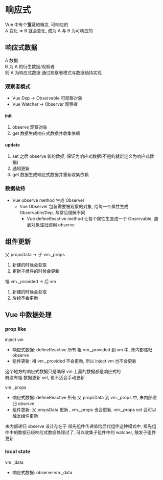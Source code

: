 # 响应式

Vue 中有个**宽泛**的概念, 可响应的  
A 变化  => B 就会变化, 成为 A 与 B 为可响应的  

## 响应式数据

A 数据  
B 为 A 的衍生数据/观察者  
则 A 为响应式数据
通过观察者模式与数据劫持实现  

### 观察者模式

- Vue Dep -> Observable    可观察对象
- Vue Watcher -> Observer  观察者

#### init

1. observe 观察对象
2. get 数据生成响应式数据并收集依赖

#### update

1. set 之后 observe 新的数据, 保证为响应式数据(不是的就新定义为响应式数据)
2. 通知更新
3. get 数据生成响应式数据并重新收集依赖

### 数据劫持

- Vue observe method  生成 Observer
  - Vue Observer      包装需要被观察的对象, 给每一个属性生成 Observable/Dep, 与常见理解不同
    - Vue defineReactive method 让每个属性生变成一个 Observable, 遇到对象递归调用 observe

## 组件更新

父 propsData -> 子 vm._props 

1. 新建的时候会获取
2. 更新子组件的时候会更新

祖 vm._provided -> 后 vm

1. 新建的时候会获取
2. 后续不会更新

## Vue 中数据处理

### prop like

inject vm

- 响应式数据: defineReactive 所有 祖 vm._provided 到 vm 中, 未内部递归 observe
- 组件更新: 祖 vm._provided 不会更新, 所以 inject vm 也不会更新

这个地方的响应式数据只是确保 vm 上面的数据都是响应式的  
既没有祖 数据更新 set, 也不适合手动更新
 
vm._props

- 响应式数据: defineReactive 所有 父 propsData 到 vm._props 中, 未内部递归 observe
- 组件更新: 父 propsData 更新 , vm._props 也会更新, vm._props set 会可以触发组件更新

未内部递归 observe 设计存在于 祖先组件传递值给后代组件这种模式中, 祖先组件中的数据已经响应式数据处理过了, 可以收集子组件中的 watcher, 触发子组件更新

### local state

vm._data

- 响应式数据: observe vm._data




